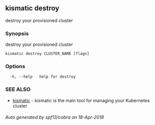## kismatic destroy

destroy your provisioned cluster

### Synopsis

destroy your provisioned cluster

```
kismatic destroy CLUSTER_NAME [flags]
```

### Options

```
  -h, --help   help for destroy
```

### SEE ALSO

* [kismatic](kismatic.md)	 - kismatic is the main tool for managing your Kubernetes cluster

###### Auto generated by spf13/cobra on 18-Apr-2018
